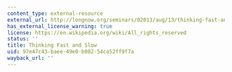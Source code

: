 ```yaml
---
content_type: external-resource
external_url: http://longnow.org/seminars/02013/aug/13/thinking-fast-and-slow/
has_external_license_warning: true
license: https://en.wikipedia.org/wiki/All_rights_reserved
status: ''
title: Thinking Fast and Slow
uid: 97e47c43-baee-49e0-b082-54ca52ff9f7a
wayback_url: ''
---
```


